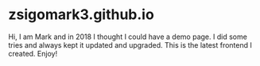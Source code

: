 # zsigomark3.github.io
Hi, I am Mark and in 2018 I thought I could have a demo page. I did some tries and always kept it updated and upgraded. This is the latest frontend I created. Enjoy!
